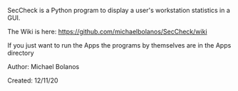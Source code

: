 SecCheck is a Python program to display a user's workstation statistics in a GUI.


The Wiki is here:  https://github.com/michaelbolanos/SecCheck/wiki

If you just want to run the Apps the programs by themselves are in the Apps directory




Author:   Michael Bolanos

Created:  12/11/20
